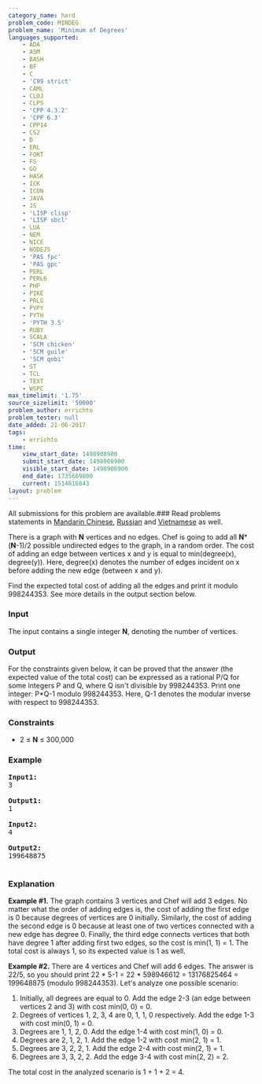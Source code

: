```yaml
---
category_name: hard
problem_code: MINDEG
problem_name: 'Minimum of Degrees'
languages_supported:
    - ADA
    - ASM
    - BASH
    - BF
    - C
    - 'C99 strict'
    - CAML
    - CLOJ
    - CLPS
    - 'CPP 4.3.2'
    - 'CPP 6.3'
    - CPP14
    - CS2
    - D
    - ERL
    - FORT
    - FS
    - GO
    - HASK
    - ICK
    - ICON
    - JAVA
    - JS
    - 'LISP clisp'
    - 'LISP sbcl'
    - LUA
    - NEM
    - NICE
    - NODEJS
    - 'PAS fpc'
    - 'PAS gpc'
    - PERL
    - PERL6
    - PHP
    - PIKE
    - PRLG
    - PYPY
    - PYTH
    - 'PYTH 3.5'
    - RUBY
    - SCALA
    - 'SCM chicken'
    - 'SCM guile'
    - 'SCM qobi'
    - ST
    - TCL
    - TEXT
    - WSPC
max_timelimit: '1.75'
source_sizelimit: '50000'
problem_author: errichto
problem_tester: null
date_added: 21-06-2017
tags:
    - errichto
time:
    view_start_date: 1498908900
    submit_start_date: 1498908900
    visible_start_date: 1498908900
    end_date: 1735669800
    current: 1514816843
layout: problem
---
```

All submissions for this problem are available.###  Read problems statements in [Mandarin Chinese](http://www.codechef.com/download/translated/SNCKFL17/mandarin/MINDEG.pdf), [Russian](http://www.codechef.com/download/translated/SNCKFL17/russian/MINDEG.pdf) and [Vietnamese](http://www.codechef.com/download/translated/SNCKFL17/vietnamese/MINDEG.pdf) as well.

There is a graph with **N** vertices and no edges. Chef is going to add all **N**\*(**N**-1)/2 possible undirected edges to the graph, in a random order. The cost of adding an edge between vertices x and y is equal to min(degree(x), degree(y)). Here, degree(x) denotes the number of edges incident on x before adding the new edge (between x and y).

Find the expected total cost of adding all the edges and print it modulo 998244353. See more details in the output section below.

### Input

The input contains a single integer **N**, denoting the number of vertices.

### Output

For the constraints given below, it can be proved that the answer (the expected value of the total cost) can be expressed as a rational P/Q for some integers P and Q, where Q isn't divisible by 998244353. Print one integer: P\*Q-1 modulo 998244353. Here, Q-1 denotes the modular inverse with respect to 998244353.

### Constraints

- 2 ≤ **N** ≤ 300,000

### Example

<pre><b>Input1:</b>
3

<b>Output1:</b>
1

<b>Input2:</b>
4

<b>Output2:</b>
199648875

</pre>
### Explanation

**Example #1.** The graph contains 3 vertices and Chef will add 3 edges. No matter what the order of adding edges is, the cost of adding the first edge is 0 because degrees of vertices are 0 initially. Similarly, the cost of adding the second edge is 0 because at least one of two vertices connected with a new edge has degree 0. Finally, the third edge connects vertices that both have degree 1 after adding first two edges, so the cost is min(1, 1) = 1. The total cost is always 1, so its expected value is 1 as well.

**Example #2.** There are 4 vertices and Chef will add 6 edges. The answer is 22/5, so you should print 22 \* 5-1 = 22 \* 598946612 = 13176825464 = 199648875 (modulo 998244353). Let's analyze one possible scenario:

1. Initially, all degrees are equal to 0. Add the edge 2-3 (an edge between vertices 2 and 3) with cost min(0, 0) = 0.
2. Degrees of vertices 1, 2, 3, 4 are 0, 1, 1, 0 respectively. Add the edge 1-3 with cost min(0, 1) = 0.
3. Degrees are 1, 1, 2, 0. Add the edge 1-4 with cost min(1, 0) = 0.
4. Degrees are 2, 1, 2, 1. Add the edge 1-2 with cost min(2, 1) = 1.
5. Degrees are 3, 2, 2, 1. Add the edge 2-4 with cost min(2, 1) = 1.
6. Degrees are 3, 3, 2, 2. Add the edge 3-4 with cost min(2, 2) = 2.

The total cost in the analyzed scenario is 1 + 1 + 2 = 4.
